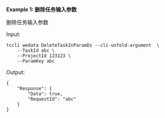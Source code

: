 **Example 1: 删除任务输入参数**

删除任务输入参数

Input: 

```
tccli wedata DeleteTaskInParamDs --cli-unfold-argument  \
    --TaskId abc \
    --ProjectId 123123 \
    --ParamKey abc
```

Output: 
```
{
    "Response": {
        "Data": true,
        "RequestId": "abc"
    }
}
```


